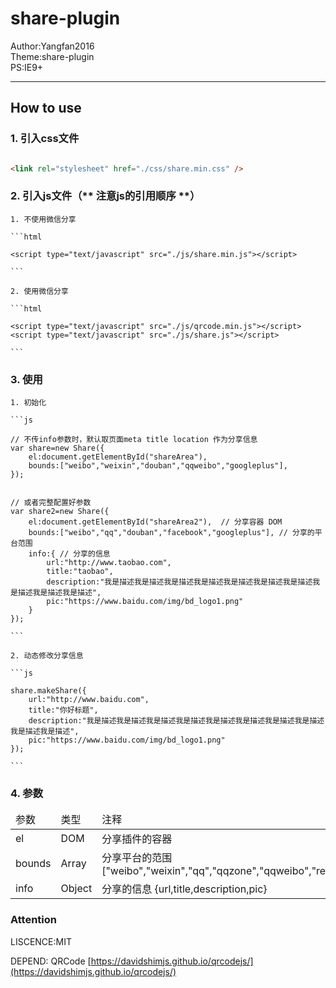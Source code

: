 # share-plugin  

Author:Yangfan2016  
Theme:share-plugin    
PS:IE9+   

------------------------

## How to use

### 1. 引入css文件  
  

```html

<link rel="stylesheet" href="./css/share.min.css" />

```


### 2. 引入js文件（** 注意js的引用顺序 **） 

    1. 不使用微信分享  

    ```html  

    <script type="text/javascript" src="./js/share.min.js"></script>

    ```

    2. 使用微信分享  

    ```html  

    <script type="text/javascript" src="./js/qrcode.min.js"></script>
    <script type="text/javascript" src="./js/share.js"></script>

    ```



### 3. 使用

    1. 初始化

    ```js

    // 不传info参数时，默认取页面meta title location 作为分享信息
    var share=new Share({
        el:document.getElementById("shareArea"),
        bounds:["weibo","weixin","douban","qqweibo","googleplus"],
    });


    // 或者完整配置好参数
    var share2=new Share({
        el:document.getElementById("shareArea2"),  // 分享容器 DOM
        bounds:["weibo","qq","douban","facebook","googleplus"], // 分享的平台范围
        info:{ // 分享的信息
            url:"http://www.taobao.com",
            title:"taobao",
            description:"我是描述我是描述我是描述我是描述我是描述我是描述我是描述我是描述我是描述我是描述",
            pic:"https://www.baidu.com/img/bd_logo1.png"
        }
    });

    ```

    2. 动态修改分享信息

    ```js

    share.makeShare({
        url:"http://www.baidu.com",
        title:"你好标题",
        description:"我是描述我是描述我是描述我是描述我是描述我是描述我是描述我是描述我是描述我是描述",
        pic:"https://www.baidu.com/img/bd_logo1.png"
    });

    ```
### 4. 参数

<table>
        <thead>
            <tr>
                <td>参数</td>
                <td>类型</td>
                <td>注释</td>
            </tr>
        </thead>
        <tbody>
            <tr>
                <td>el</td>
                <td>DOM</td>
                <td>分享插件的容器</td>
            </tr>
            <tr>
                <td>bounds</td>
                <td>Array</td>
                <td>分享平台的范围 ["weibo","weixin","qq","qqzone","qqweibo","renren","douban","facebook","googleplus"]</td>
            </tr>
            <tr>
                <td>info</td>
                <td>Object</td>
                <td>分享的信息 {url,title,description,pic}</td>
            </tr>
        </tbody>
    </table>

### Attention

LISCENCE:MIT   

DEPEND: QRCode [https://davidshimjs.github.io/qrcodejs/](https://davidshimjs.github.io/qrcodejs/)  
